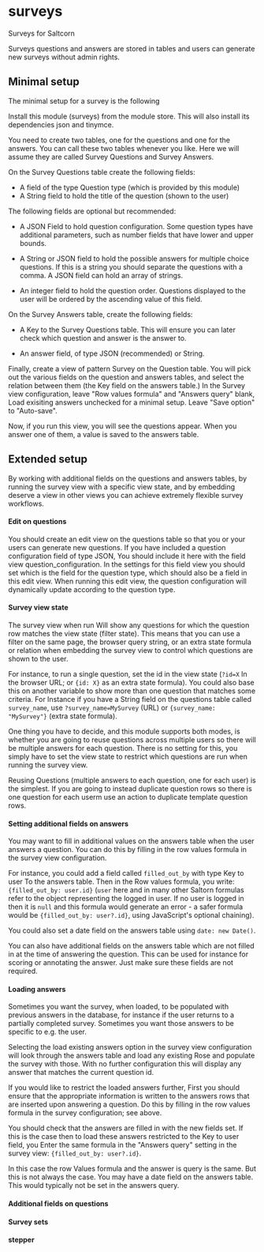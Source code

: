 # surveys

Surveys for Saltcorn

Surveys questions and answers are stored in tables and users can generate new surveys without
admin rights.

## Minimal setup

The minimal setup for a survey is the following

Install this module (surveys) from the module store. This will also install its dependencies json and tinymce.

You need to create two tables, one for the questions and one for the answers. You can call
these two tables whenever you like. Here we will assume they are called Survey Questions and
Survey Answers.

On the Survey Questions table create the following fields:

- A field of the type Question type (which is provided by this module)
- A String field to hold the title of the question (shown to the user)

The following fields are optional but recommended:

- A JSON Field to hold question configuration. Some question types have additional parameters,
  such as number fields that have lower and upper bounds.

- A String or JSON field to hold the possible answers for multiple choice questions. If this
  is a string you should separate the questions with a comma. A JSON field can hold an array
  of strings.

- An integer field to hold the question order. Questions displayed to the user will be ordered
  by the ascending value of this field.

On the Survey Answers table, create the following fields:

- A Key to the Survey Questions table. This will ensure you can later check which question and answer is the answer to.

- An answer field, of type JSON (recommended) or String.

Finally, create a view of pattern Survey on the Question table. You will pick out the various
fields on the question and answers tables, and select the relation between them (the Key field
on the answers table.) In the Survey view configuration, leave "Row values formula" and "Answers query" blank, Load exisiting answers unchecked for a minimal setup. Leave "Save option" to "Auto-save".

Now, if you run this view, you will see the questions appear. When you answer one of them, a value is saved to the answers table.

## Extended setup

By working with additional fields on the questions and answers tables, by running the survey
view with a specific view state, and by embedding deserve a view in other views you can achieve
extremely flexible survey workflows.

#### Edit on questions

You should create an edit view on the questions table so that you or your users can generate new questions. If you have included a question configuration field of type JSON, You should include it here with the field view question_configuration. In the settings for this field view you should set which is the field for the question type, which should also be a field in this edit view. When running this edit view, the question configuration will dynamically update according to the question type.

#### Survey view state

The survey view when run Will show any questions for which the question row matches the view
state (filter state). This means that you can use a filter on the same page, the browser
query string, or an extra state formula or relation when embedding the survey view to control
which questions are shown to the user.

For instance, to run a single question, set the id in the view state (`?id=X` In the browser
URL; or `{id: X}` as an extra state formula). You could also base this on another variable to
show more than one question that matches some criteria. For Instance if you have a String field
on the questions table called `survey_name`, use `?survey_name=MySurvey` (URL) or
`{survey_name: "MySurvey"}` (extra state formula).

One thing you have to decide, and this module supports both modes, is whether you are going to
reuse questions across multiple users so there will be multiple answers for each question.
There is no setting for this, you simply have to set the view state to restrict which
questions are run when running the survey view.

Reusing Questions (multiple answers to each question, one for each user) is the
simplest. If you are going to instead duplicate question rows so there is one question for
each userm use an action to duplicate template question rows.

#### Setting additional fields on answers

You may want to fill in additional values on the answers table when the user answers a question. You can do this by filling in the row values formula in the survey view
configuration.

For instance, you could add a field called `filled_out_by` with type Key to user To the answers table. Then in the Row values formula, you write: `{filled_out_by: user.id}` (`user` here and in many other Saltorn formulas refer to the object representing the logged in user. If no user is logged in then it is `null` and this formula would generate an error - a safer formula would be `{filled_out_by: user?.id}`, using JavaScript's optional chaining).

You could also set a date field on the answers table using `date: new Date()`.

You can also have additional fields on the answers table which are not filled in at the time of answering the question. This can be used for instance for scoring or annotating the answer. Just make sure these fields are not required.

#### Loading answers

Sometimes you want the survey, when loaded, to be populated with previous answers in the database, for instance if the user returns to a partially completed survey. Sometimes you want those answers to be specific to e.g. the user.

Selecting the load existing answers option in the survey view configuration will look through
the answers table and load any existing Rose and populate the survey with those. With no
further configuration this will display any answer that matches the current question id.

If you would like to restrict the loaded answers further, First you should ensure that the
appropriate information is written to the answers rows that are inserted upon answering a
question. Do this by filling in the row values formula in the survey configuration; see above.

You should check that the answers are filled in with the new fields set. If this is the case
then to load these answers restricted to the Key to user field, you Enter the same formula in
the "Answers query" setting in the survey view: `{filled_out_by: user?.id}`.

In this case the row Values formula and the answer is query is the same. But this is not always
the case. You may have a date field on the answers table. This would typically not be set in
the answers query.

#### Additional fields on questions

#### Survey sets

#### stepper
